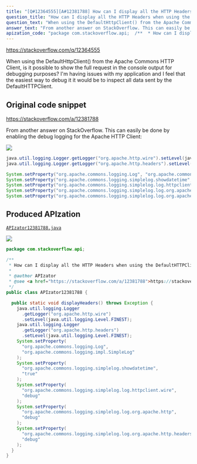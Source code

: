 ```yaml
---
title: "[Q#12364555][A#12381788] How can I display all the HTTP Headers when using the DefaultHTTPClient?"
question_title: "How can I display all the HTTP Headers when using the DefaultHTTPClient?"
question_text: "When using the DefaultHttpClient() from the Apache Commons HTTP Client, is it possible to show the full request in the console output for debugging purposes? I'm having issues with my application and I feel that the easiest way to debug it it would be to inspect all data sent by the DefaultHTTPClient."
answer_text: "From another answer on StackOverflow. This can easily be done by enabling the debug logging for the Apache HTTP Client:"
apization_code: "package com.stackoverflow.api;  /**  * How can I display all the HTTP Headers when using the DefaultHTTPClient?  *  * @author APIzator  * @see <a href=\"https://stackoverflow.com/a/12381788\">https://stackoverflow.com/a/12381788</a>  */ public class APIzator12381788 {    public static void displayHeaders() throws Exception {     java.util.logging.Logger       .getLogger(\"org.apache.http.wire\")       .setLevel(java.util.logging.Level.FINEST);     java.util.logging.Logger       .getLogger(\"org.apache.http.headers\")       .setLevel(java.util.logging.Level.FINEST);     System.setProperty(       \"org.apache.commons.logging.Log\",       \"org.apache.commons.logging.impl.SimpleLog\"     );     System.setProperty(       \"org.apache.commons.logging.simplelog.showdatetime\",       \"true\"     );     System.setProperty(       \"org.apache.commons.logging.simplelog.log.httpclient.wire\",       \"debug\"     );     System.setProperty(       \"org.apache.commons.logging.simplelog.log.org.apache.http\",       \"debug\"     );     System.setProperty(       \"org.apache.commons.logging.simplelog.log.org.apache.http.headers\",       \"debug\"     );   } }"
---
```


https://stackoverflow.com/q/12364555

When using the DefaultHttpClient() from the Apache Commons HTTP Client, is it possible to show the full request in the console output for debugging purposes?
I&#x27;m having issues with my application and I feel that the easiest way to debug it it would be to inspect all data sent by the DefaultHTTPClient.



## Original code snippet

https://stackoverflow.com/a/12381788

From another answer on StackOverflow. This can easily be done by enabling the debug logging for the Apache HTTP Client:

<div class="code-logo"><img src="/stackoverflow.png" /></div>

```java
java.util.logging.Logger.getLogger("org.apache.http.wire").setLevel(java.util.logging.Level.FINEST);
java.util.logging.Logger.getLogger("org.apache.http.headers").setLevel(java.util.logging.Level.FINEST);

System.setProperty("org.apache.commons.logging.Log", "org.apache.commons.logging.impl.SimpleLog");
System.setProperty("org.apache.commons.logging.simplelog.showdatetime", "true");
System.setProperty("org.apache.commons.logging.simplelog.log.httpclient.wire", "debug");
System.setProperty("org.apache.commons.logging.simplelog.log.org.apache.http", "debug");
System.setProperty("org.apache.commons.logging.simplelog.log.org.apache.http.headers", "debug");
```

## Produced APIzation

[`APIzator12381788.java`](https://github.com/pasqualesalza/apization/raw/main/data/search/APIzator12381788.java)

<div class="code-logo"><img src="/apizator.png" /></div>

```java
package com.stackoverflow.api;

/**
 * How can I display all the HTTP Headers when using the DefaultHTTPClient?
 *
 * @author APIzator
 * @see <a href="https://stackoverflow.com/a/12381788">https://stackoverflow.com/a/12381788</a>
 */
public class APIzator12381788 {

  public static void displayHeaders() throws Exception {
    java.util.logging.Logger
      .getLogger("org.apache.http.wire")
      .setLevel(java.util.logging.Level.FINEST);
    java.util.logging.Logger
      .getLogger("org.apache.http.headers")
      .setLevel(java.util.logging.Level.FINEST);
    System.setProperty(
      "org.apache.commons.logging.Log",
      "org.apache.commons.logging.impl.SimpleLog"
    );
    System.setProperty(
      "org.apache.commons.logging.simplelog.showdatetime",
      "true"
    );
    System.setProperty(
      "org.apache.commons.logging.simplelog.log.httpclient.wire",
      "debug"
    );
    System.setProperty(
      "org.apache.commons.logging.simplelog.log.org.apache.http",
      "debug"
    );
    System.setProperty(
      "org.apache.commons.logging.simplelog.log.org.apache.http.headers",
      "debug"
    );
  }
}

```